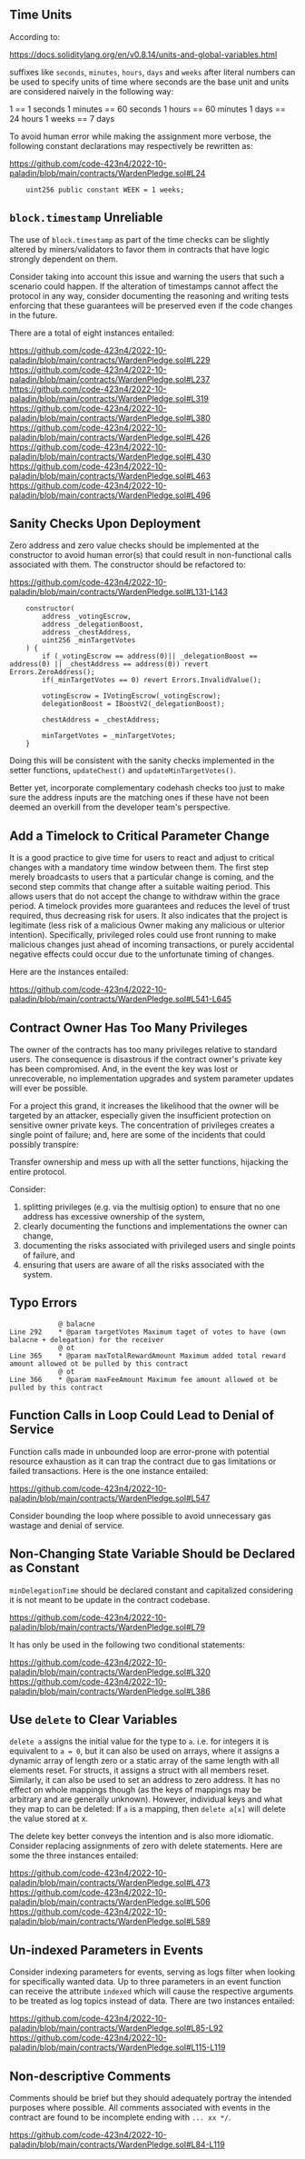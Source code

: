 ## Time Units
According to:

https://docs.soliditylang.org/en/v0.8.14/units-and-global-variables.html

suffixes like `seconds`, `minutes`, `hours`, `days` and `weeks` after literal numbers can be used to specify units of time where seconds are the base unit and units are considered naively in the following way:

1 == 1 seconds
1 minutes == 60 seconds
1 hours == 60 minutes
1 days == 24 hours
1 weeks == 7 days

To avoid human error while making the assignment more verbose, the following constant declarations may respectively be rewritten as:

https://github.com/code-423n4/2022-10-paladin/blob/main/contracts/WardenPledge.sol#L24

```
    uint256 public constant WEEK = 1 weeks;
```
## `block.timestamp` Unreliable
The use of `block.timestamp` as part of the time checks can be slightly altered by miners/validators to favor them in contracts that have logic strongly dependent on them.

Consider taking into account this issue and warning the users that such a scenario could happen. If the alteration of timestamps cannot affect the protocol in any way, consider documenting the reasoning and writing tests enforcing that these guarantees will be preserved even if the code changes in the future.

There are a total of eight instances entailed:

https://github.com/code-423n4/2022-10-paladin/blob/main/contracts/WardenPledge.sol#L229
https://github.com/code-423n4/2022-10-paladin/blob/main/contracts/WardenPledge.sol#L237
https://github.com/code-423n4/2022-10-paladin/blob/main/contracts/WardenPledge.sol#L319
https://github.com/code-423n4/2022-10-paladin/blob/main/contracts/WardenPledge.sol#L380
https://github.com/code-423n4/2022-10-paladin/blob/main/contracts/WardenPledge.sol#L426
https://github.com/code-423n4/2022-10-paladin/blob/main/contracts/WardenPledge.sol#L430
https://github.com/code-423n4/2022-10-paladin/blob/main/contracts/WardenPledge.sol#L463
https://github.com/code-423n4/2022-10-paladin/blob/main/contracts/WardenPledge.sol#L496

## Sanity Checks Upon Deployment
Zero address and zero value checks should be implemented at the constructor to avoid human error(s) that could result in non-functional calls associated with them. The constructor should be refactored to:

https://github.com/code-423n4/2022-10-paladin/blob/main/contracts/WardenPledge.sol#L131-L143

```
    constructor(
        address _votingEscrow,
        address _delegationBoost,
        address _chestAddress,
        uint256 _minTargetVotes
    ) {
        if (_votingEscrow == address(0)|| _delegationBoost == address(0) || _chestAddress == address(0)) revert Errors.ZeroAddress();
        if(_minTargetVotes == 0) revert Errors.InvalidValue();
        
        votingEscrow = IVotingEscrow(_votingEscrow);
        delegationBoost = IBoostV2(_delegationBoost);

        chestAddress = _chestAddress;

        minTargetVotes = _minTargetVotes;
    }
```
Doing this will be consistent with the sanity checks implemented in the setter functions,  `updateChest()` and `updateMinTargetVotes()`.

Better yet, incorporate complementary codehash checks too just to make sure the address inputs are the matching ones if these have not been deemed an overkill from the developer team's perspective.

## Add a Timelock to Critical Parameter Change
It is a good practice to give time for users to react and adjust to critical changes with a mandatory time window between them. The first step merely broadcasts to users that a particular change is coming, and the second step commits that change after a suitable waiting period. This allows users that do not accept the change to withdraw within the grace period. A timelock provides more guarantees and reduces the level of trust required, thus decreasing risk for users. It also indicates that the project is legitimate (less risk of a malicious Owner making any malicious or ulterior intention). Specifically, privileged roles could use front running to make malicious changes just ahead of incoming transactions, or purely accidental negative effects could occur due to the unfortunate timing of changes. 

Here are the instances entailed:

https://github.com/code-423n4/2022-10-paladin/blob/main/contracts/WardenPledge.sol#L541-L645

## Contract Owner Has Too Many Privileges
The owner of the contracts has too many privileges relative to standard users. The consequence is disastrous if the contract owner's private key has been compromised. And, in the event the key was lost or unrecoverable, no implementation upgrades and system parameter updates will ever be possible.

For a project this grand, it increases the likelihood that the owner will be targeted by an attacker, especially given the insufficient protection on sensitive owner private keys. The concentration of privileges creates a single point of failure; and, here are some of the incidents that could possibly transpire:

Transfer ownership and mess up with all the setter functions, hijacking the entire protocol.

Consider:
1) splitting privileges (e.g. via the multisig option) to ensure that no one address has excessive ownership of the system,
2) clearly documenting the functions and implementations the owner can change,
3) documenting the risks associated with privileged users and single points of failure, and
4) ensuring that users are aware of all the risks associated with the system.

## Typo Errors
```
            @ balacne
Line 292    * @param targetVotes Maximum taget of votes to have (own balacne + delegation) for the receiver
            @ ot
Line 365    * @param maxTotalRewardAmount Maximum added total reward amount allowed ot be pulled by this contract
            @ ot
Line 366    * @param maxFeeAmount Maximum fee amount allowed ot be pulled by this contract
```
## Function Calls in Loop Could Lead to Denial of Service
Function calls made in unbounded loop are error-prone with potential resource exhaustion as it can trap the contract due to gas limitations or failed transactions. Here is the one instance entailed:

https://github.com/code-423n4/2022-10-paladin/blob/main/contracts/WardenPledge.sol#L547

Consider bounding the loop where possible to avoid unnecessary gas wastage and denial of service. 

## Non-Changing State Variable Should be Declared as Constant
`minDelegationTime` should be declared constant and capitalized considering it is not meant to be update in the contract codebase.

https://github.com/code-423n4/2022-10-paladin/blob/main/contracts/WardenPledge.sol#L79

It has only be used in the following two conditional statements:

https://github.com/code-423n4/2022-10-paladin/blob/main/contracts/WardenPledge.sol#L320
https://github.com/code-423n4/2022-10-paladin/blob/main/contracts/WardenPledge.sol#L386

## Use `delete` to Clear Variables
`delete a` assigns the initial value for the type to `a`. i.e. for integers it is equivalent to `a = 0`, but it can also be used on arrays, where it assigns a dynamic array of length zero or a static array of the same length with all elements reset. For structs, it assigns a struct with all members reset. Similarly, it can also be used to set an address to zero address. It has no effect on whole mappings though (as the keys of mappings may be arbitrary and are generally unknown). However, individual keys and what they map to can be deleted: If `a` is a mapping, then `delete a[x]` will delete the value stored at x.

The delete key better conveys the intention and is also more idiomatic. Consider replacing assignments of zero with delete statements. Here are some the three instances entailed:

https://github.com/code-423n4/2022-10-paladin/blob/main/contracts/WardenPledge.sol#L473
https://github.com/code-423n4/2022-10-paladin/blob/main/contracts/WardenPledge.sol#L506
https://github.com/code-423n4/2022-10-paladin/blob/main/contracts/WardenPledge.sol#L589

## Un-indexed Parameters in Events
Consider indexing parameters for events, serving as logs filter when looking for specifically wanted data. Up to three parameters in an event function can receive the attribute `indexed` which will cause the respective arguments to be treated as log topics instead of data. There are two instances entailed:

https://github.com/code-423n4/2022-10-paladin/blob/main/contracts/WardenPledge.sol#L85-L92
https://github.com/code-423n4/2022-10-paladin/blob/main/contracts/WardenPledge.sol#L115-L119

## Non-descriptive Comments
Comments should be brief but they should adequately portray the intended purposes where possible. All comments associated with events in the contract are found to be incomplete ending with `... xx */`.

https://github.com/code-423n4/2022-10-paladin/blob/main/contracts/WardenPledge.sol#L84-L119